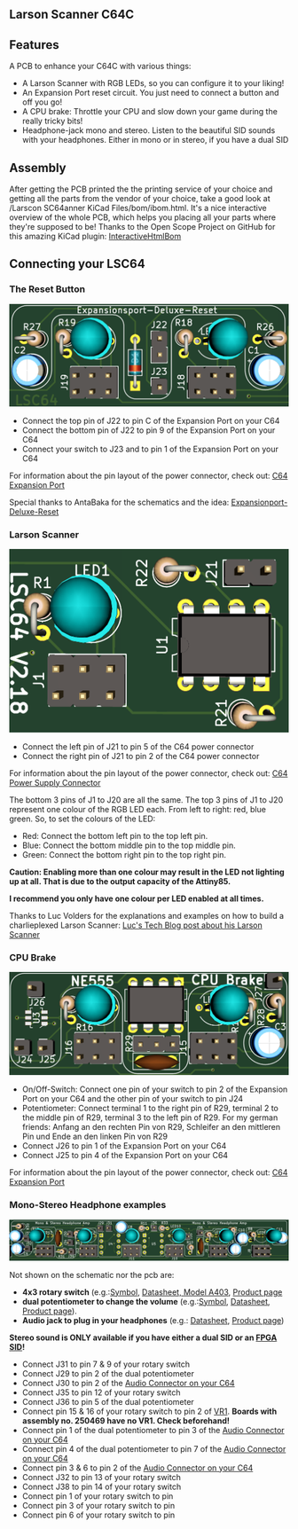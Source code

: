 **Larson Scanner C64C**
-----

## Features

A PCB to enhance your C64C with various things:
- A Larson Scanner with RGB LEDs, so you can configure it to your liking!
- An Expansion Port reset circuit. You just need to connect a button and off you go!
- A CPU brake: Throttle your CPU and slow down your game during the really tricky bits!
- Headphone-jack mono and stereo. Listen to the beautiful SID sounds with your headphones. Either in mono or in stereo, if you have a dual SID

## Assembly

After getting the PCB printed the the printing service of your choice and getting all the parts from the vendor of your choice, take a good look at /Larscon SC64anner KiCad Files/bom/ibom.html.
It's a nice interactive overview of the whole PCB, which helps you placing all your parts where they're supposed to be!
Thanks to the Open Scope Project on GitHub for this amazing KiCad plugin: [InteractiveHtmlBom](https://github.com/openscopeproject/InteractiveHtmlBom)

## Connecting your LSC64

### The Reset Button

![Reset](Expansionport-Deluxe-Reset.PNG)

- Connect the top pin of J22 to pin C of the Expansion Port on your C64
- Connect the bottom pin of J22 to pin 9 of the Expansion Port on your C64
- Connect your switch to J23 and to pin 1 of the Expansion Port on your C64

For information about the pin layout of the power connector, check out: [C64 Expansion Port](https://www.c64-wiki.com/wiki/Expansion_Port)

Special thanks to AntaBaka for the schematics and the idea: [Expansionport-Deluxe-Reset](http://pitsch.de/stuff/c64/index_c64.htm#A24)

### Larson Scanner

![Larson](Larson-Scanner.PNG)

- Connect the left pin of J21 to pin 5 of the C64 power connector
- Connect the right pin of J21 to pin 2 of the C64 power connector

For information about the pin layout of the power connector, check out: [C64 Power Supply Connector](https://www.c64-wiki.com/wiki/Power_Supply_Connector)

The bottom 3 pins of J1 to J20 are all the same. The top 3 pins of J1 to J20 represent one colour of the RGB LED each.
From left to right: red, blue green.
So, to set the colours of the LED:

- Red: Connect the bottom left pin to the top left pin.
- Blue: Connect the bottom middle pin to the top middle pin.
- Green: Connect the bottom right pin to the top right pin.

**Caution: Enabling more than one colour may result in the LED not lighting up at all. That is due to the output capacity of the Attiny85.**

**I recommend you only have one colour per LED enabled at all times.**

Thanks to Luc Volders for the explanations and examples on how to build a charlieplexed Larson Scanner: [Luc's Tech Blog post about his Larson Scanner](https://lucstechblog.blogspot.com/2017/09/charlieplexing.html)

### CPU Brake

![CPUBrake](NE555-CPU-Brake.PNG)

- On/Off-Switch: Connect one pin of your switch to pin 2 of the Expansion Port on your C64 and the other pin of your switch to pin J24
- Potentiometer: Connect terminal 1 to the right pin of R29, terminal 2 to the middle pin of R29, terminal 3 to the left pin of R29. For my german friends: Anfang an den rechten Pin von R29, Schleifer an den mittleren Pin und Ende an den linken Pin von R29
- Connect J26 to pin 1 of the Expansion Port on your C64
- Connect J25 to pin 4 of the Expansion Port on your C64

For information about the pin layout of the power connector, check out: [C64 Expansion Port](https://www.c64-wiki.com/wiki/Expansion_Port)

### Mono-Stereo Headphone examples

![Amp](Mono-Stereo-Headphone-Amp.PNG)

Not shown on the schematic nor the pcb are:
- **4x3 rotary switch** (e.g.:[Symbol](Rotary_Switch4x3.PNG), [Datasheet, Model A403](https://dznh3ojzb2azq.cloudfront.net/products/Rotary/A/documents/datasheet.pdf), [Product page](https://www.digikey.de/product-detail/de/c-k/A40315RNZQ/CKC7008-ND/181440)
- **dual potentiometer to change the volume** (e.g.:[Symbol](Dual_Potentiometer.PNG), [Datasheet](https://www.bourns.com/docs/Product-Datasheets/PDB18.pdf), [Product page](https://www.digikey.de/product-detail/de/bourns-inc/PDB182-K430K-104A/PDB182-K430K-104A-ND/3780721)).
- **Audio jack to plug in your headphones** (e.g.: [Datasheet](https://www.cuidevices.com/product/resource/sj1-351x.pdf), [Product page](https://www.digikey.de/product-detail/de/cui-devices/SJ1-3513/CP1-3513-ND/738683))

**Stereo sound is ONLY available if you have either a dual SID or an [FPGA SID](https://webstore.kryoflux.com/catalog/product_info.php?cPath=27&products_id=63&language=en)!**

- Connect J31 to pin 7 & 9 of your rotary switch
- Connect J29 to pin 2 of the dual potentiometer
- Connect J30 to pin 2 of the [Audio Connector on your C64](https://www.c64-wiki.com/wiki/A/V_Jack)
- Connect J35 to pin 12 of your rotary switch
- Connect J36 to pin 5 of the dual potentiometer
- Connect pin 15 & 16 of your rotary switch to pin 2 of [VR1](Amp_Power_Supply.PNG). **Boards with assembly no. 250469 have no VR1. Check beforehand!**
- Connect pin 1 of the dual potentiometer to pin 3 of the [Audio Connector on your C64](https://www.c64-wiki.com/wiki/A/V_Jack)
- Connect pin 4 of the dual potentiometer to pin 7 of the [Audio Connector on your C64](https://www.c64-wiki.com/wiki/A/V_Jack)
- Connect pin 3 & 6 to pin 2 of the [Audio Connector on your C64](https://www.c64-wiki.com/wiki/A/V_Jack)
- Connect J32 to pin 13 of your rotary switch
- Connect J38 to pin 14 of your rotary switch
- Connect pin 1 of your rotary switch to pin
- Connect pin 3 of your rotary switch to pin
- Connect pin 6 of your rotary switch to pin
